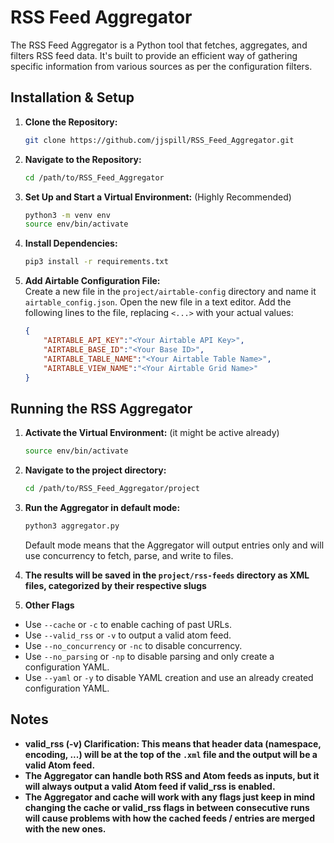 # RSS Feed Aggregator

The RSS Feed Aggregator is a Python tool that fetches, aggregates, and filters RSS feed data. It's built to provide an efficient way of gathering specific information from various sources as per the configuration filters.

## Installation & Setup

1. **Clone the Repository:**
    ```bash
    git clone https://github.com/jjspill/RSS_Feed_Aggregator.git
    ```

2. **Navigate to the Repository:**
    ```bash
    cd /path/to/RSS_Feed_Aggregator
    ```

3. **Set Up and Start a Virtual Environment:** (Highly Recommended)
    ```bash
    python3 -m venv env
    source env/bin/activate
    ```

4. **Install Dependencies:**
    ```bash
    pip3 install -r requirements.txt
    ```

5. **Add Airtable Configuration File:**  
    Create a new file in the `project/airtable-config` directory and name it `airtable_config.json`.
    Open the new file in a text editor.
    Add the following lines to the file, replacing `<...>` with your actual values:
    ```json
    {
	    "AIRTABLE_API_KEY":"<Your Airtable API Key>",
	    "AIRTABLE_BASE_ID":"<Your Base ID>",
	    "AIRTABLE_TABLE_NAME":"<Your Airtable Table Name>",
	    "AIRTABLE_VIEW_NAME":"<Your Airtable Grid Name>"
    }
    ```

## Running the RSS Aggregator

1. **Activate the Virtual Environment:** (it might be active already)
    ```bash
    source env/bin/activate
    ```
2. **Navigate to the project directory:**
    ```bash
    cd /path/to/RSS_Feed_Aggregator/project
    ```

3. **Run the Aggregator in default mode:**
    ```bash
    python3 aggregator.py
    ```
    Default mode means that the Aggregator will output entries only and will use concurrency to fetch, parse, and write to files.

4. **The results will be saved in the `project/rss-feeds` directory as XML files, categorized by their respective slugs**

5. **Other Flags**
- Use `--cache` or `-c` to enable caching of past URLs.
- Use `--valid_rss` or `-v` to output a valid atom feed.
- Use `--no_concurrency` or `-nc` to disable concurrency.
- Use `--no_parsing` or `-np` to disable parsing and only create a configuration YAML.
- Use `--yaml` or `-y` to disable YAML creation and use an already created configuration YAML.

## Notes
- **valid_rss (-v) Clarification: This means that header data (namespace, encoding, ...) will be at the top of the `.xml` file and the output will be a valid Atom feed.**
- **The Aggregator can handle both RSS and Atom feeds as inputs, but it will always output a valid Atom feed if valid_rss is enabled.**
- **The Aggregator and cache will work with any flags just keep in mind changing the cache or valid_rss flags in between consecutive runs will cause problems with how the cached feeds / entries are merged with the new ones.**
